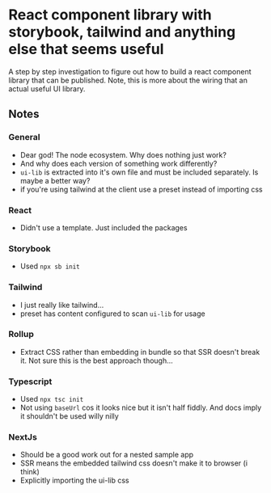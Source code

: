 # React component library with storybook, tailwind and anything else that seems useful

A step by step investigation to figure out how to build a react component library that can be published.
Note, this is more about the wiring that an actual useful UI library.

## Notes

### General

* Dear god! The node ecosystem. Why does nothing just work?
* And why does each version of something work differently?
* `ui-lib` is extracted into it's own file and must be included separately. Is maybe a better way?
* if you're using tailwind at the client use a preset instead of importing css

### React

* Didn't use a template. Just included the packages

### Storybook

* Used `npx sb init`

### Tailwind

* I just really like tailwind...
* preset has content configured to scan `ui-lib` for usage

### Rollup

* Extract CSS rather than embedding in bundle so that SSR doesn't break it. Not sure this is the best approach though...

### Typescript

* Used `npx tsc init`
* Not using `baseUrl` cos it looks nice but it isn't half fiddly. And docs imply it shouldn't be used willy nilly

### NextJs

* Should be a good work out for a nested sample app
* SSR means the embedded tailwind css doesn't make it to browser (i think)
* Explicitly importing the ui-lib css